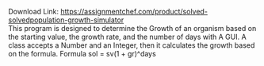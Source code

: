 Download Link: https://assignmentchef.com/product/solved-solvedpopulation-growth-simulator
<br>
This program is designed to determine the Growth of an organism based on the starting value, the growth rate, and the number of days with A GUI. A class accepts a Number and an Integer, then it calculates the growth based on the formula. Formula sol = sv(1 + gr)^days